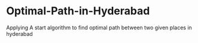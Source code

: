 # Optimal-Path-in-Hyderabad
Applying A start algorithm to find optimal path between two given places in hyderabad 
